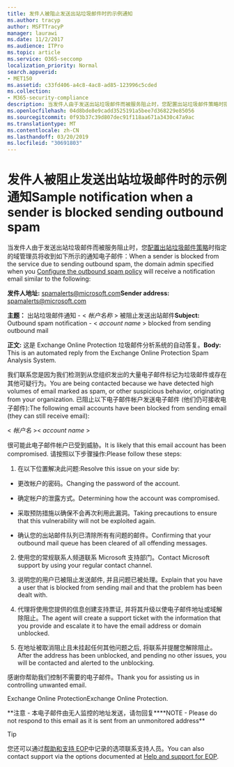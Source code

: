 ```yaml
---
title: 发件人被阻止发送出站垃圾邮件时的示例通知
ms.author: tracyp
author: MSFTTracyP
manager: laurawi
ms.date: 11/2/2017
ms.audience: ITPro
ms.topic: article
ms.service: O365-seccomp
localization_priority: Normal
search.appverid:
- MET150
ms.assetid: c33fd406-a4c8-4ac8-ad85-123996c5cded
ms.collection:
- M365-security-compliance
description: 当发件人由于发送出站垃圾邮件而被服务阻止时，您配置出站垃圾邮件策略时指定的域管理员将收到如下所示的通知电子邮件：
ms.openlocfilehash: 04d8bde8e9cadd3525191a5bee7d368229e85056
ms.sourcegitcommit: 0f93b37c39d807dec91f118aa671a3430c47a9ac
ms.translationtype: MT
ms.contentlocale: zh-CN
ms.lasthandoff: 03/20/2019
ms.locfileid: "30691803"
---
```

# <a name="sample-notification-when-a-sender-is-blocked-sending-outbound-spam"></a><span data-ttu-id="3dd57-103">发件人被阻止发送出站垃圾邮件时的示例通知</span><span class="sxs-lookup"><span data-stu-id="3dd57-103">Sample notification when a sender is blocked sending outbound spam</span></span>

<span data-ttu-id="3dd57-104">当发件人由于发送出站垃圾邮件而被服务阻止时，您[配置出站垃圾邮件策略](configure-the-outbound-spam-policy.md)时指定的域管理员将收到如下所示的通知电子邮件：</span><span class="sxs-lookup"><span data-stu-id="3dd57-104">When a sender is blocked from the service due to sending outbound spam, the domain admin specified when you [Configure the outbound spam policy](configure-the-outbound-spam-policy.md) will receive a notification email similar to the following:</span></span> 
  
 <span data-ttu-id="3dd57-105">**发件人地址:** spamalerts@microsoft.com</span><span class="sxs-lookup"><span data-stu-id="3dd57-105">**Sender address:** spamalerts@microsoft.com</span></span> 
  
 <span data-ttu-id="3dd57-106">**主题：** 出站垃圾邮件通知 - \<  *帐户名称*  \> 被阻止发送出站邮件</span><span class="sxs-lookup"><span data-stu-id="3dd57-106">**Subject:** Outbound spam notification - \<  *account name*  \> blocked from sending outbound mail</span></span> 
  
 <span data-ttu-id="3dd57-107">**正文:** 这是 Exchange Online Protection 垃圾邮件分析系统的自动答复。</span><span class="sxs-lookup"><span data-stu-id="3dd57-107">**Body:** This is an automated reply from the Exchange Online Protection Spam Analysis System.</span></span> 
  
<span data-ttu-id="3dd57-108">我们联系您是因为我们检测到从您组织发出的大量电子邮件标记为垃圾邮件或存在其他可疑行为。</span><span class="sxs-lookup"><span data-stu-id="3dd57-108">You are being contacted because we have detected high volumes of email marked as spam, or other suspicious behavior, originating from your organization.</span></span> <span data-ttu-id="3dd57-109">已阻止以下电子邮件帐户发送电子邮件 (他们仍可接收电子邮件):</span><span class="sxs-lookup"><span data-stu-id="3dd57-109">The following email accounts have been blocked from sending email (they can still receive email):</span></span>
  
<span data-ttu-id="3dd57-110">\< *帐户名*  \></span><span class="sxs-lookup"><span data-stu-id="3dd57-110">\< *account name*  \></span></span> 
  
<span data-ttu-id="3dd57-111">很可能此电子邮件帐户已受到威胁。</span><span class="sxs-lookup"><span data-stu-id="3dd57-111">It is likely that this email account has been compromised.</span></span> <span data-ttu-id="3dd57-112">请按照以下步骤操作:</span><span class="sxs-lookup"><span data-stu-id="3dd57-112">Please follow these steps:</span></span>
  
1. <span data-ttu-id="3dd57-113">在以下位置解决此问题:</span><span class="sxs-lookup"><span data-stu-id="3dd57-113">Resolve this issue on your side by:</span></span>
    
  - <span data-ttu-id="3dd57-114">更改帐户的密码。</span><span class="sxs-lookup"><span data-stu-id="3dd57-114">Changing the password of the account.</span></span>
    
  - <span data-ttu-id="3dd57-115">确定帐户的泄露方式。</span><span class="sxs-lookup"><span data-stu-id="3dd57-115">Determining how the account was compromised.</span></span>
    
  - <span data-ttu-id="3dd57-116">采取预防措施以确保不会再次利用此漏洞。</span><span class="sxs-lookup"><span data-stu-id="3dd57-116">Taking precautions to ensure that this vulnerability will not be exploited again.</span></span>
    
  - <span data-ttu-id="3dd57-117">确认您的出站邮件队列已清除所有有问题的邮件。</span><span class="sxs-lookup"><span data-stu-id="3dd57-117">Confirming that your outbound mail queue has been cleared of all offending messages.</span></span>
    
2. <span data-ttu-id="3dd57-118">使用您的常规联系人频道联系 Microsoft 支持部门。</span><span class="sxs-lookup"><span data-stu-id="3dd57-118">Contact Microsoft support by using your regular contact channel.</span></span>
    
3. <span data-ttu-id="3dd57-119">说明您的用户已被阻止发送邮件, 并且问题已被处理。</span><span class="sxs-lookup"><span data-stu-id="3dd57-119">Explain that you have a user that is blocked from sending mail and that the problem has been dealt with.</span></span>
    
4. <span data-ttu-id="3dd57-120">代理将使用您提供的信息创建支持票证, 并将其升级以使电子邮件地址或域解除阻止。</span><span class="sxs-lookup"><span data-stu-id="3dd57-120">The agent will create a support ticket with the information that you provide and escalate it to have the email address or domain unblocked.</span></span>
    
5. <span data-ttu-id="3dd57-121">在地址被取消阻止且未挂起任何其他问题之后, 将联系并提醒您解除阻止。</span><span class="sxs-lookup"><span data-stu-id="3dd57-121">After the address has been unblocked, and pending no other issues, you will be contacted and alerted to the unblocking.</span></span>
    
<span data-ttu-id="3dd57-122">感谢你帮助我们控制不需要的电子邮件。</span><span class="sxs-lookup"><span data-stu-id="3dd57-122">Thank you for assisting us in controlling unwanted email.</span></span>
  
<span data-ttu-id="3dd57-123">Exchange Online Protection</span><span class="sxs-lookup"><span data-stu-id="3dd57-123">Exchange Online Protection.</span></span>
  
<span data-ttu-id="3dd57-124">\*\*注意 - 本电子邮件由无人监控的地址发送，请勿回复\*\*</span><span class="sxs-lookup"><span data-stu-id="3dd57-124">\*\*NOTE - Please do not respond to this email as it is sent from an unmonitored address\*\*</span></span>
  
> [!TIP]
> <span data-ttu-id="3dd57-125">您还可以通过[帮助和支持 EOP](eop/help-and-support-for-eop.md)中记录的选项联系支持人员。</span><span class="sxs-lookup"><span data-stu-id="3dd57-125">You can also contact support via the options documented at [Help and support for EOP](eop/help-and-support-for-eop.md).</span></span> 
  

